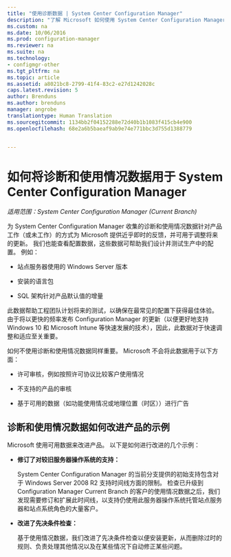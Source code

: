 ```yaml
---
title: "使用诊断数据 | System Center Configuration Manager"
description: "了解 Microsoft 如何使用 System Center Configuration Manager 收集的诊断和使用情况数据。"
ms.custom: na
ms.date: 10/06/2016
ms.prod: configuration-manager
ms.reviewer: na
ms.suite: na
ms.technology:
- configmgr-other
ms.tgt_pltfrm: na
ms.topic: article
ms.assetid: a8021bc8-2799-41f4-83c2-e27d1242028c
caps.latest.revision: 5
author: Brenduns
ms.author: brenduns
manager: angrobe
translationtype: Human Translation
ms.sourcegitcommit: 1134bb2f04152288e72d40b1b1083f415cb4e900
ms.openlocfilehash: 68e2a6b5baeaf9ab9e74e771bbc3d755d1388779


---
```

# <a name="how-diagnostics-and-usage-data-is-used-for-system-center-configuration-manager"></a>如何将诊断和使用情况数据用于 System Center Configuration Manager

*适用范围：System Center Configuration Manager (Current Branch)*

为 System Center Configuration Manager 收集的诊断和使用情况数据针对产品工作（或未工作）的方式为 Microsoft 提供近乎即时的反馈，并可用于调整将来的更新。 我们也能查看配置数据，这些数据可帮助我们设计并测试生产中的配置。 例如：  

-   站点服务器使用的 Windows Server 版本  

-   安装的语言包  

-   SQL 架构针对产品默认值的增量  

此数据帮助工程团队计划将来的测试，以确保在最常见的配置下获得最佳体验。 由于将以更快的频率发布 Configuration Manager 的更新（以便更好地支持 Windows 10 和 Microsoft Intune 等快速发展的技术），因此，此数据对于快速调整和适应至关重要。  

如何不使用诊断和使用情况数据同样重要。 Microsoft 不会将此数据用于以下方面：  

-   许可审核，例如按照许可协议比较客户使用情况  

-   不支持的产品的审核  

-   基于可用的数据（如功能使用情况或地理位置（时区））进行广告  

##  <a name="a-namebkmkimprovea-examples-of-how-diagnostics-and-usage-data-is-improving-the-product"></a><a name="bkmk_improve"></a> 诊断和使用情况数据如何改进产品的示例  
Microsoft 使用可用数据来改进产品。 以下是如何进行改进的几个示例：  

-   **修订了对较旧服务器操作系统的支持：**  

     System Center Configuration Manager 的当前分支提供的初始支持包含对于 Windows Server 2008 R2 支持时间线方面的限制。 检查已升级到 Configuration Manager Current Branch 的客户的使用情况数据之后，我们发现需要修订和扩展此时间线，以支持仍使用此服务器操作系统托管站点服务器和站点系统角色的大量客户。  

-   **改进了先决条件检查：**  

     基于使用情况数据，我们改进了先决条件检查以便安装更新，从而删除过时的规则、负责处理其他情况以及在某些情况下自动修正某些问题。  



<!--HONumber=Nov16_HO1-->


